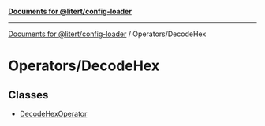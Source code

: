 [**Documents for @litert/config-loader**](../../README.md)

***

[Documents for @litert/config-loader](../../README.md) / Operators/DecodeHex

# Operators/DecodeHex

## Classes

- [DecodeHexOperator](classes/DecodeHexOperator.md)
